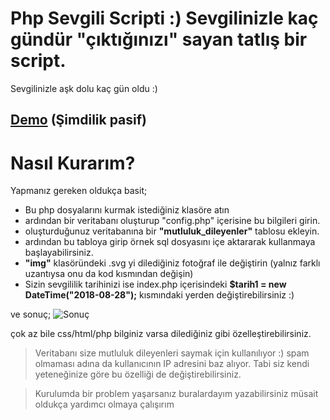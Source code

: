 # Php Sevgili Scripti :) Sevgilinizle kaç gündür "çıktığınızı" sayan tatlış bir script.
Sevgilinizle aşk dolu kaç gün oldu :) 
## [Demo](#) (Şimdilik pasif)

# Nasıl Kurarım?
Yapmanız gereken oldukça basit;
  - Bu php dosyalarını kurmak istediğiniz klasöre atın
  - ardından bir veritabanı oluşturup "config.php" içerisine bu bilgileri girin.
  - oluşturduğunuz veritabanına bir **"mutluluk_dileyenler"** tablosu ekleyin.
  - ardından bu tabloya girip örnek sql dosyasını içe aktararak kullanmaya başlayabilirsiniz.
  - **"img"** klasöründeki .svg yi dilediğiniz fotoğraf ile değiştirin (yalnız farklı uzantıysa onu da kod kısmından değişin)
  - Sizin sevgililik tarihinizi ise index.php içerisindeki **$tarih1 = new DateTime("2018-08-28");** kısmındaki yerden değiştirebilirsiniz :)

ve sonuç;
![Sonuç](https://i.ibb.co/v3VgdHL/sonuc.png)

çok az bile css/html/php bilginiz varsa dilediğiniz gibi özelleştirebilirsiniz. 
> Veritabanı size mutluluk dileyenleri saymak için kullanılıyor :) spam olmaması adına da kullanıcının IP adresini baz alıyor. Tabi siz kendi yeteneğinize göre bu özelliği de değiştirebilirsiniz.

> Kurulumda bir problem yaşarsanız buralardayım yazabilirsiniz müsait oldukça yardımcı olmaya çalışırım
